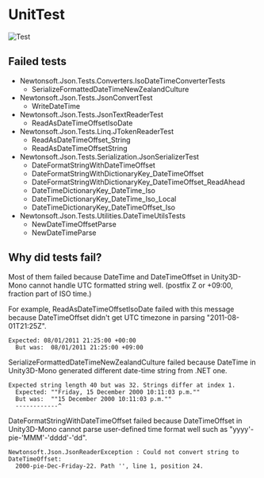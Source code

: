 # UnitTest

![Test](https://raw.githubusercontent.com/SaladLab/Json.Net.Unity3D/master/docs/UnitTestResult.png)

## Failed tests

- Newtonsoft.Json.Tests.Converters.IsoDateTimeConverterTests
  - SerializeFormattedDateTimeNewZealandCulture
- Newtonsoft.Json.Tests.JsonConvertTest
  - WriteDateTime
- Newtonsoft.Json.Tests.JsonTextReaderTest
  - ReadAsDateTimeOffsetIsoDate
- Newtonsoft.Json.Tests.Linq.JTokenReaderTest
  - ReadAsDateTimeOffset_String
  - ReadAsDateTimeOffsetString
- Newtonsoft.Json.Tests.Serialization.JsonSerializerTest
  - DateFormatStringWithDateTimeOffset
  - DateFormatStringWithDictionaryKey_DateTimeOffset
  - DateFormatStringWithDictionaryKey_DateTimeOffset_ReadAhead
  - DateTimeDictionaryKey_DateTime_Iso
  - DateTimeDictionaryKey_DateTime_Iso_Local
  - DateTimeDictionaryKey_DateTimeOffset_Iso
- Newtonsoft.Json.Tests.Utilities.DateTimeUtilsTests
  - NewDateTimeOffsetParse
  - NewDateTimeParse

## Why did tests fail?

Most of them failed because DateTime and DateTimeOffset in Unity3D-Mono
cannot handle UTC formatted string well. (postfix Z or +09:00, fraction part of ISO time.)

For example, ReadAsDateTimeOffsetIsoDate failed with this message because
DateTimeOffset didn't get UTC timezone in parsing "2011-08-01T21:25Z".

```
Expected: 08/01/2011 21:25:00 +00:00
  But was:  08/01/2011 21:25:00 +09:00
```

SerializeFormattedDateTimeNewZealandCulture failed because DateTime in Unity3D-Mono
generated different date-time string from .NET one.

```
Expected string length 40 but was 32. Strings differ at index 1.
  Expected: ""Friday, 15 December 2000 10:11:03 p.m.""
  But was:  ""15 December 2000 10:11:03 p.m.""
  ------------^
```

DateFormatStringWithDateTimeOffset failed because DateTimeOffset in Unity3D-Mono
cannot parse user-defined time format well such as "yyyy'-pie-'MMM'-'dddd'-'dd".

```
Newtonsoft.Json.JsonReaderException : Could not convert string to DateTimeOffset:
  2000-pie-Dec-Friday-22. Path '', line 1, position 24.
```
